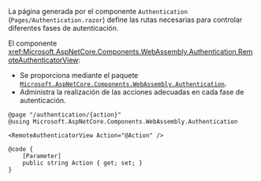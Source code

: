 La página generada por el componente `Authentication` (`Pages/Authentication.razor`) define las rutas necesarias para controlar diferentes fases de autenticación.

El componente <xref:Microsoft.AspNetCore.Components.WebAssembly.Authentication.RemoteAuthenticatorView>:

* Se proporciona mediante el paquete [`Microsoft.AspNetCore.Components.WebAssembly.Authentication`](https://www.nuget.org/packages/Microsoft.AspNetCore.Components.WebAssembly.Authentication/).
* Administra la realización de las acciones adecuadas en cada fase de autenticación.

```razor
@page "/authentication/{action}"
@using Microsoft.AspNetCore.Components.WebAssembly.Authentication

<RemoteAuthenticatorView Action="@Action" />

@code {
    [Parameter]
    public string Action { get; set; }
}
```
